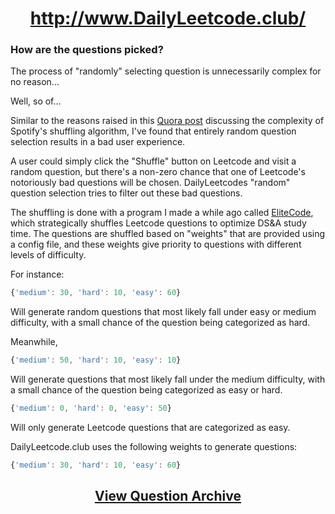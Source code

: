 <h1 align="center"><a href="http://dailyleetcode.club/">http://www.DailyLeetcode.club/</a></h1>

### How are the questions picked?

The process of "randomly" selecting question is unnecessarily complex for no reason...

Well, so of...

Similar to the reasons raised in this [Quora post](https://www.quora.com/Is-Spotifys-shuffle-feature-truly-random-I-keep-hearing-the-same-songs-in-my-library-too-often-for-it-to-be-a-mere-coincidence-Does-Spotify-use-some-kind-of-special-algorithm-to-determine-what-song-plays-If-so-why/answer/Mattias-Petter-Johansson) discussing the complexity of Spotify's shuffling algorithm, I've found that entirely random question selection results in a bad user experience.

A user could simply click the "Shuffle" button on Leetcode and visit a random question, but there's a non-zero chance that one of Leetcode's notoriously bad questions will be chosen.  DailyLeetcodes "random" question selection tries to filter out these bad questions.

The shuffling is done with a program I made a while ago called [EliteCode](https://github.com/theriley106/EliteCode), which strategically shuffles Leetcode questions to optimize DS&A study time.  The questions are shuffled based on "weights" that are provided using a config file, and these weights give priority to questions with different levels of difficulty.

For instance:

```javascript
{'medium': 30, 'hard': 10, 'easy': 60}
```

Will generate random questions that most likely fall under easy or medium difficulty, with a small chance of the question being categorized as hard.

Meanwhile,

```javascript
{'medium': 50, 'hard': 10, 'easy': 10}
```

Will generate questions that most likely fall under the medium difficulty, with a small chance of the question being categorized as easy or hard.

```javascript
{'medium': 0, 'hard': 0, 'easy': 50}
```

Will only generate Leetcode questions that are categorized as easy.

DailyLeetcode.club uses the following weights to generate questions:

```javascript
{'medium': 30, 'hard': 10, 'easy': 60}
```

<h2 align="center"><a href="http://dailyleetcode.herokuapp.com/archive">View Question Archive</a></h2>

